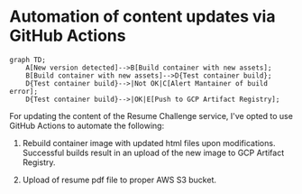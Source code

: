 # **Automation of content updates via GitHub Actions**
```mermaid
graph TD;
    A[New version detected]-->B[Build container with new assets];
    B[Build container with new assets]-->D{Test container build};
    D{Test container build}-->|Not OK|C[Alert Mantainer of build error];
    D{Test container build}-->|OK|E[Push to GCP Artifact Registry];
```
For updating the content of the Resume Challenge service, I've opted to use GitHub Actions to automate the following:

1. Rebuild container image with updated html files upon modifications. Successful builds result in an upload of the new image to GCP Artifact Registry.

2. Upload of resume pdf file to proper AWS S3 bucket.